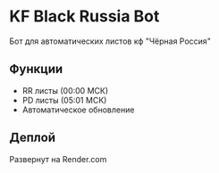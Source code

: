 # KF Black Russia Bot

Бот для автоматических листов кф "Чёрная Россия"

## Функции
- RR листы (00:00 МСК)
- PD листы (05:01 МСК)
- Автоматическое обновление

## Деплой
Развернут на Render.com
